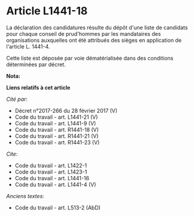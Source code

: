 # Article L1441-18

La déclaration des candidatures résulte du dépôt d'une liste de candidats pour chaque conseil de prud'hommes par les
mandataires des organisations auxquelles ont été attribués des sièges en application de l'article L. 1441-4. 

Cette liste est déposée par voie dématérialisée dans des conditions déterminées par décret.

**Nota:**



**Liens relatifs à cet article**

_Cité par_:

  - Décret n°2017-266 du 28 février 2017 (V)
  - Code du travail - art. L1441-21 (V)
  - Code du travail - art. L1441-9 (V)
  - Code du travail - art. R1441-18 (V)
  - Code du travail - art. R1441-21 (V)
  - Code du travail - art. R1441-23 (V)

_Cite_:

  - Code du travail - art. L1422-1
  - Code du travail - art. L1423-1
  - Code du travail - art. L1441-16
  - Code du travail - art. L1441-4 (V)

_Anciens textes_:

  - Code du travail - art. L513-2 (AbD)
